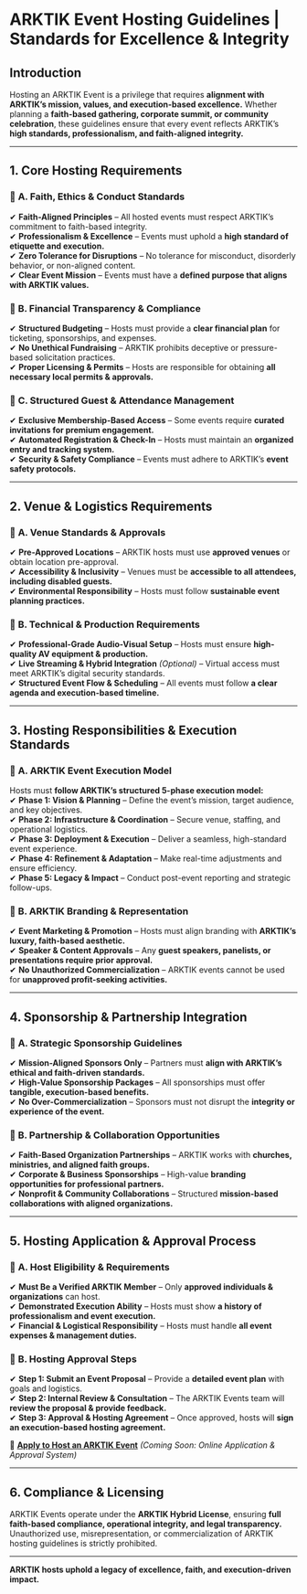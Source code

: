 # ARKTIK Event Hosting Guidelines | Standards for Excellence & Integrity

## **Introduction**
Hosting an ARKTIK Event is a privilege that requires **alignment with ARKTIK’s mission, values, and execution-based excellence.** Whether planning a **faith-based gathering, corporate summit, or community celebration**, these guidelines ensure that every event reflects ARKTIK’s **high standards, professionalism, and faith-aligned integrity.**  

---

## **1. Core Hosting Requirements**  
### 📌 **A. Faith, Ethics & Conduct Standards**  
✔ **Faith-Aligned Principles** – All hosted events must respect ARKTIK’s commitment to faith-based integrity.  
✔ **Professionalism & Excellence** – Events must uphold a **high standard of etiquette and execution.**  
✔ **Zero Tolerance for Disruptions** – No tolerance for misconduct, disorderly behavior, or non-aligned content.  
✔ **Clear Event Mission** – Events must have a **defined purpose that aligns with ARKTIK values.**  

### 📌 **B. Financial Transparency & Compliance**  
✔ **Structured Budgeting** – Hosts must provide a **clear financial plan** for ticketing, sponsorships, and expenses.  
✔ **No Unethical Fundraising** – ARKTIK prohibits deceptive or pressure-based solicitation practices.  
✔ **Proper Licensing & Permits** – Hosts are responsible for obtaining **all necessary local permits & approvals.**  

### 📌 **C. Structured Guest & Attendance Management**  
✔ **Exclusive Membership-Based Access** – Some events require **curated invitations for premium engagement.**  
✔ **Automated Registration & Check-In** – Hosts must maintain an **organized entry and tracking system.**  
✔ **Security & Safety Compliance** – Events must adhere to ARKTIK’s **event safety protocols.**  

---

## **2. Venue & Logistics Requirements**  
### 📌 **A. Venue Standards & Approvals**  
✔ **Pre-Approved Locations** – ARKTIK hosts must use **approved venues** or obtain location pre-approval.  
✔ **Accessibility & Inclusivity** – Venues must be **accessible to all attendees, including disabled guests.**  
✔ **Environmental Responsibility** – Hosts must follow **sustainable event planning practices.**  

### 📌 **B. Technical & Production Requirements**  
✔ **Professional-Grade Audio-Visual Setup** – Hosts must ensure **high-quality AV equipment & production.**  
✔ **Live Streaming & Hybrid Integration** *(Optional)* – Virtual access must meet ARKTIK’s digital security standards.  
✔ **Structured Event Flow & Scheduling** – All events must follow **a clear agenda and execution-based timeline.**  

---

## **3. Hosting Responsibilities & Execution Standards**  
### 📌 **A. ARKTIK Event Execution Model**  
Hosts must **follow ARKTIK’s structured 5-phase execution model:**  
✔ **Phase 1: Vision & Planning** – Define the event’s mission, target audience, and key objectives.  
✔ **Phase 2: Infrastructure & Coordination** – Secure venue, staffing, and operational logistics.  
✔ **Phase 3: Deployment & Execution** – Deliver a seamless, high-standard event experience.  
✔ **Phase 4: Refinement & Adaptation** – Make real-time adjustments and ensure efficiency.  
✔ **Phase 5: Legacy & Impact** – Conduct post-event reporting and strategic follow-ups.  

### 📌 **B. ARKTIK Branding & Representation**  
✔ **Event Marketing & Promotion** – Hosts must align branding with **ARKTIK’s luxury, faith-based aesthetic.**  
✔ **Speaker & Content Approvals** – Any **guest speakers, panelists, or presentations require prior approval.**  
✔ **No Unauthorized Commercialization** – ARKTIK events cannot be used for **unapproved profit-seeking activities.**  

---

## **4. Sponsorship & Partnership Integration**  
### 📌 **A. Strategic Sponsorship Guidelines**  
✔ **Mission-Aligned Sponsors Only** – Partners must **align with ARKTIK’s ethical and faith-driven standards.**  
✔ **High-Value Sponsorship Packages** – All sponsorships must offer **tangible, execution-based benefits.**  
✔ **No Over-Commercialization** – Sponsors must not disrupt the **integrity or experience of the event.**  

### 📌 **B. Partnership & Collaboration Opportunities**  
✔ **Faith-Based Organization Partnerships** – ARKTIK works with **churches, ministries, and aligned faith groups.**  
✔ **Corporate & Business Sponsorships** – High-value **branding opportunities for professional partners.**  
✔ **Nonprofit & Community Collaborations** – Structured **mission-based collaborations with aligned organizations.**  

---

## **5. Hosting Application & Approval Process**  
### 📌 **A. Host Eligibility & Requirements**  
✔ **Must Be a Verified ARKTIK Member** – Only **approved individuals & organizations** can host.  
✔ **Demonstrated Execution Ability** – Hosts must show **a history of professionalism and event execution.**  
✔ **Financial & Logistical Responsibility** – Hosts must handle **all event expenses & management duties.**  

### 📌 **B. Hosting Approval Steps**  
✔ **Step 1: Submit an Event Proposal** – Provide a **detailed event plan** with goals and logistics.  
✔ **Step 2: Internal Review & Consultation** – The ARKTIK Events team will **review the proposal & provide feedback.**  
✔ **Step 3: Approval & Hosting Agreement** – Once approved, hosts will **sign an execution-based hosting agreement.**  

📌 **[Apply to Host an ARKTIK Event](#)** *(Coming Soon: Online Application & Approval System)*  

---

## **6. Compliance & Licensing**  
ARKTIK Events operate under the **ARKTIK Hybrid License**, ensuring **full faith-based compliance, operational integrity, and legal transparency.** Unauthorized use, misrepresentation, or commercialization of ARKTIK hosting guidelines is strictly prohibited.  

---

**ARKTIK hosts uphold a legacy of excellence, faith, and execution-driven impact.**  

